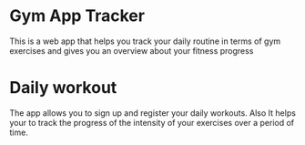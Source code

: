 # Gym App Tracker

This is a web app that helps you track your daily routine in terms of gym exercises and gives you an overview about your fitness progress

# Daily workout

The app allows you to sign up and register your daily workouts.
Also It helps your to track the progress of the intensity of your exercises over a period of time. 